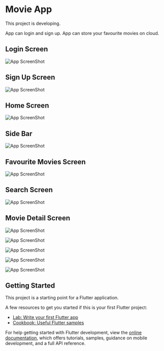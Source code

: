 # Movie App

This project is developing.

App can login and sign up.
App can store your favourite movies on cloud.

## Login Screen

![App ScreenShot](signin.jpg)

## Sign Up Screen

![App ScreenShot](signup.jpg)

## Home Screen

![App ScreenShot](home.jpg)

## Side Bar

![App ScreenShot](sidebar.jpg)

## Favourite Movies Screen

![App ScreenShot](favourite.jpg)

## Search Screen

![App ScreenShot](search.jpg)

## Movie Detail Screen

![App ScreenShot](movie_detail.jpg)

![App ScreenShot](movie_detail_2.jpg)

![App ScreenShot](movie_detail_actor.jpg)

![App ScreenShot](movie_detail_comment.jpg)

![App ScreenShot](movie_detail_recomment.jpg)

## Getting Started

This project is a starting point for a Flutter application.

A few resources to get you started if this is your first Flutter project:

- [Lab: Write your first Flutter app](https://docs.flutter.dev/get-started/codelab)
- [Cookbook: Useful Flutter samples](https://docs.flutter.dev/cookbook)

For help getting started with Flutter development, view the
[online documentation](https://docs.flutter.dev/), which offers tutorials,
samples, guidance on mobile development, and a full API reference.
